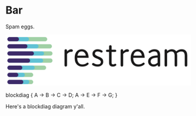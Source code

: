 # Bar

Spam eggs.

![](../img/logo.png)

<blockdiag>
blockdiag {
   A -> B -> C -> D;
   A -> E -> F -> G;
}
</blockdiag>

Here's a blockdiag diagram y'all.
